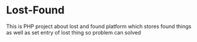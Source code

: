 # Lost-Found
This is PHP project about lost and found platform which stores found things as well as set entry of lost thing so problem can solved
